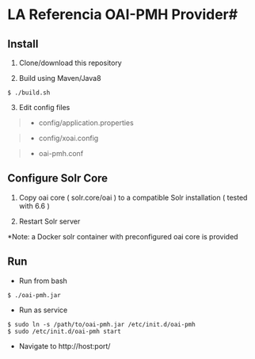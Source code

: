 # LA Referencia OAI-PMH Provider#

## Install

1. Clone/download this repository

2. Build using Maven/Java8

```
$ ./build.sh
```

3. Edit config files

> - config/application.properties

> - config/xoai.config

> - oai-pmh.conf

## Configure Solr Core

1. Copy oai core ( solr.core/oai ) to a compatible Solr installation ( tested with 6.6 )

2. Restart Solr server

*Note: a Docker solr container with preconfigured oai core is provided 

## Run

- Run from bash

```
$ ./oai-pmh.jar
```

- Run as service

```
$ sudo ln -s /path/to/oai-pmh.jar /etc/init.d/oai-pmh
$ sudo /etc/init.d/oai-pmh start
``` 

- Navigate to http://host:port/ 


